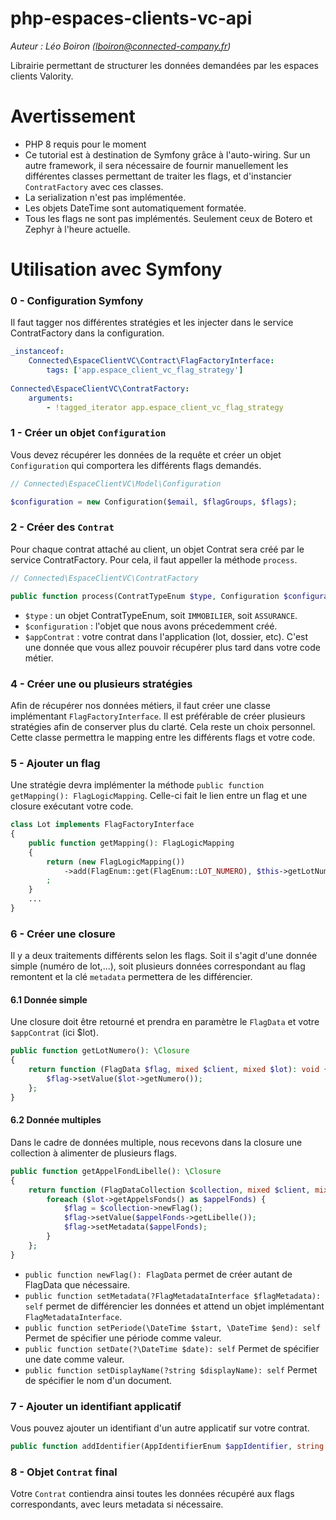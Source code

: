 # php-espaces-clients-vc-api
*Auteur : Léo Boiron (lboiron@connected-company.fr)*

Librairie permettant de structurer les données demandées par les espaces clients Valority.

# Avertissement
- PHP 8 requis pour le moment
- Ce tutorial est à destination de Symfony grâce à l'auto-wiring. Sur un autre framework, il sera nécessaire de fournir manuellement les différentes classes permettant de traiter les flags, et d'instancier `ContratFactory` avec ces classes.
- La serialization n'est pas implémentée.
- Les objets DateTime sont automatiquement formatée.
- Tous les flags ne sont pas implémentés. Seulement ceux de Botero et Zephyr à l'heure actuelle.

# Utilisation avec Symfony

### 0 - Configuration Symfony
Il faut tagger nos différentes stratégies et les injecter dans le service ContratFactory dans la configuration.
```yaml
_instanceof:
    Connected\EspaceClientVC\Contract\FlagFactoryInterface:
        tags: ['app.espace_client_vc_flag_strategy']
            
Connected\EspaceClientVC\ContratFactory:
    arguments:
        - !tagged_iterator app.espace_client_vc_flag_strategy
```
            

### 1 - Créer un objet `Configuration`
Vous devez récupérer les données de la requête et créer un objet `Configuration` qui comportera les différents flags demandés.

```php
// Connected\EspaceClientVC\Model\Configuration

$configuration = new Configuration($email, $flagGroups, $flags);
```

### 2 - Créer des `Contrat`
Pour chaque contrat attaché au client, un objet Contrat sera créé par le service ContratFactory.
Pour cela, il faut appeller la méthode `process`.

```php
// Connected\EspaceClientVC\ContratFactory

public function process(ContratTypeEnum $type, Configuration $configuration, mixed $appContrat): Contrat
```
- `$type` : un objet ContratTypeEnum, soit `IMMOBILIER`, soit `ASSURANCE`.
- `$configuration` : l'objet que nous avons précedemment créé.
- `$appContrat` : votre contrat dans l'application (lot, dossier, etc). C'est une donnée que vous allez pouvoir récupérer plus tard dans votre code métier.

### 4 - Créer une ou plusieurs stratégies
Afin de récupérer nos données métiers, il faut créer une classe implémentant `FlagFactoryInterface`. 
Il est préférable de créer plusieurs stratégies afin de conserver plus du clarté. Cela reste un choix personnel. Cette classe permettra le mapping entre les différents flags et votre code.

### 5 - Ajouter un flag
Une stratégie devra implémenter la méthode `public function getMapping(): FlagLogicMapping`.
Celle-ci fait le lien entre un flag et une closure exécutant votre code.
```php
class Lot implements FlagFactoryInterface
{
    public function getMapping(): FlagLogicMapping
    {
        return (new FlagLogicMapping())
            ->add(FlagEnum::get(FlagEnum::LOT_NUMERO), $this->getLotNumero())
        ;
    }
    ...
}
```
### 6 - Créer une closure 
Il y a deux traitements différents selon les flags. Soit il s'agit d'une donnée simple (numéro de lot,...), soit plusieurs données correspondant au flag remontent et la clé `metadata` permettera de les différencier.

#### 6.1 Donnée simple
Une closure doit être retourné et prendra en paramètre le `FlagData` et votre `$appContrat` (ici $lot).

```php
public function getLotNumero(): \Closure
{
    return function (FlagData $flag, mixed $client, mixed $lot): void {
        $flag->setValue($lot->getNumero());
    };
}
```
#### 6.2 Donnée multiples
Dans le cadre de données multiple, nous recevons dans la closure une collection à alimenter de plusieurs flags.

```php
public function getAppelFondLibelle(): \Closure
{
    return function (FlagDataCollection $collection, mixed $client, mixed $lot): void {
        foreach ($lot->getAppelsFonds() as $appelFonds) {
            $flag = $collection->newFlag();
            $flag->setValue($appelFonds->getLibelle());
            $flag->setMetadata($appelFonds);
        }
    };
}
```
- `public function newFlag(): FlagData` permet de créer autant de FlagData que nécessaire.
- `public function setMetadata(?FlagMetadataInterface $flagMetadata): self` permet de différencier les données et attend un objet implémentant `FlagMetadataInterface`.
- `public function setPeriode(\DateTime $start, \DateTime $end): self` Permet de spécifier une période comme valeur.
- `public function setDate(?\DateTime $date): self` Permet de spécifier une date comme valeur.
- `public function setDisplayName(?string $displayName): self` Permet de spécifier le nom d'un document.

### 7 - Ajouter un identifiant applicatif
Vous pouvez ajouter un identifiant d'un autre applicatif sur votre contrat.
```php
public function addIdentifier(AppIdentifierEnum $appIdentifier, string|int $id): self
```

### 8 - Objet `Contrat` final
Votre `Contrat` contiendra ainsi toutes les données récupéré aux flags correspondants, avec leurs metadata si nécessaire.
